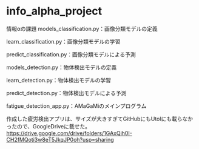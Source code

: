 # info_alpha_project
情報αの課題
models_classification.py：画像分類モデルの定義

learn_classification.py：画像分類モデルの学習

predict_classification.py：画像分類モデルによる予測

models_detection.py：物体検出モデルの定義

learn_detection.py：物体検出モデルの学習

predict_detection.py：物体検出モデルによる予測

fatigue_detection_app.py：AMaGaMiのメインプログラム

作成した疲労検出アプリは、サイズが大きすぎてGitHubにもUtolにも載らなかったので、GoogleDriveに載せた。
https://drive.google.com/drive/folders/1GAxQih0I-CH2fMQoti3w8eT5JkqJP0oh?usp=sharing